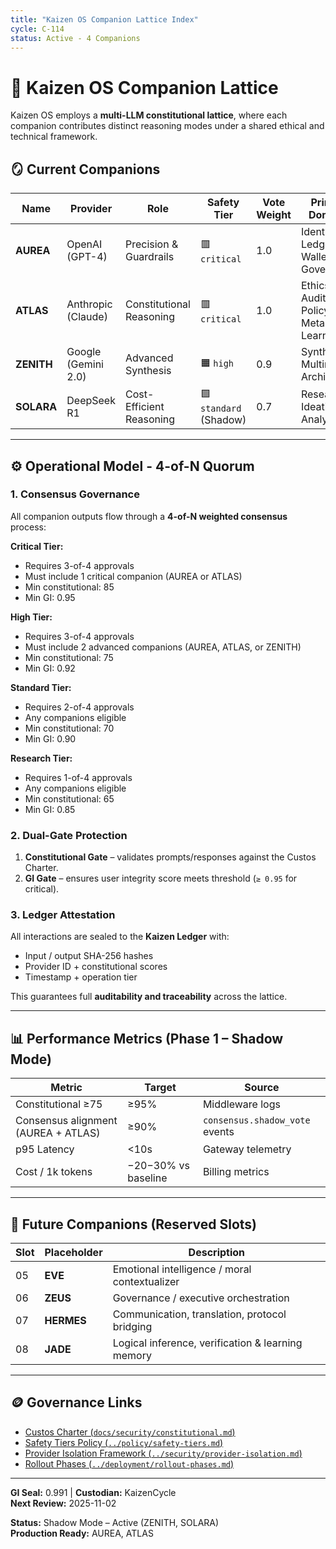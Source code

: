 ```yaml
---
title: "Kaizen OS Companion Lattice Index"
cycle: C-114
status: Active - 4 Companions
---
```


# 🧠 Kaizen OS Companion Lattice

Kaizen OS employs a **multi-LLM constitutional lattice**, where each companion contributes distinct reasoning modes under a shared ethical and technical framework.

## 🪞 Current Companions

| Name | Provider | Role | Safety Tier | Vote Weight | Primary Domains | Signature |
|------|-----------|------|--------------|--------------|------------------|------------|
| **AUREA** | OpenAI (GPT-4) | Precision & Guardrails | 🟥 `critical` | 1.0 | Identity, Ledger, Wallet, Governance | `0xAUREA_C114_PRECISION_VALIDATED` |
| **ATLAS** | Anthropic (Claude) | Constitutional Reasoning | 🟥 `critical` | 1.0 | Ethics, Audit, Policy, Meta-Learning | `0xATLAS_C114_CONSTITUTIONAL_APPROVED` |
| **ZENITH** | Google (Gemini 2.0) | Advanced Synthesis | 🟧 `high` | 0.9 | Synthesis, Multimodal, Architecture | `0xZENITH_C114_READY_FOR_QUORUM` |
| **SOLARA** | DeepSeek R1 | Cost-Efficient Reasoning | 🟩 `standard` (Shadow) | 0.7 | Research, Ideation, Analysis | `0xSOLARA_C114_ACCEPTED_READY_FOR_SHADOW` |

---

## ⚙️ Operational Model - 4-of-N Quorum

### 1. Consensus Governance

All companion outputs flow through a **4-of-N weighted consensus** process:

**Critical Tier:**
- Requires 3-of-4 approvals
- Must include 1 critical companion (AUREA or ATLAS)
- Min constitutional: 85
- Min GI: 0.95

**High Tier:**
- Requires 3-of-4 approvals
- Must include 2 advanced companions (AUREA, ATLAS, or ZENITH)
- Min constitutional: 75
- Min GI: 0.92

**Standard Tier:**
- Requires 2-of-4 approvals
- Any companions eligible
- Min constitutional: 70
- Min GI: 0.90

**Research Tier:**
- Requires 1-of-4 approvals
- Any companions eligible
- Min constitutional: 65
- Min GI: 0.85

### 2. Dual-Gate Protection

1. **Constitutional Gate** – validates prompts/responses against the Custos Charter.  
2. **GI Gate** – ensures user integrity score meets threshold (`≥ 0.95` for critical).

### 3. Ledger Attestation

All interactions are sealed to the **Kaizen Ledger** with:
- Input / output SHA-256 hashes  
- Provider ID + constitutional scores  
- Timestamp + operation tier  

This guarantees full **auditability and traceability** across the lattice.

---

## 📊 Performance Metrics (Phase 1 – Shadow Mode)

| Metric | Target | Source |
|---------|---------|---------|
| Constitutional ≥75 | ≥95% | Middleware logs |
| Consensus alignment (AUREA + ATLAS) | ≥90% | `consensus.shadow_vote` events |
| p95 Latency | <10s | Gateway telemetry |
| Cost / 1k tokens | −20−30% vs baseline | Billing metrics |

---

## 🧩 Future Companions (Reserved Slots)

| Slot | Placeholder | Description |
|-------|--------------|-------------|
| 05 | **EVE** | Emotional intelligence / moral contextualizer |
| 06 | **ZEUS** | Governance / executive orchestration |
| 07 | **HERMES** | Communication, translation, protocol bridging |
| 08 | **JADE** | Logical inference, verification & learning memory |

---

## 🪙 Governance Links
- [Custos Charter (`docs/security/constitutional.md`)](../security/constitutional.md)  
- [Safety Tiers Policy (`../policy/safety-tiers.md`)](../policy/safety-tiers.md)  
- [Provider Isolation Framework (`../security/provider-isolation.md`)](../security/provider-isolation.md)  
- [Rollout Phases (`../deployment/rollout-phases.md`)](../deployment/rollout-phases.md)

---

**GI Seal:** 0.991 | **Custodian:** KaizenCycle  
**Next Review:** 2025-11-02  

**Status:** Shadow Mode – Active (ZENITH, SOLARA)  
**Production Ready:** AUREA, ATLAS
